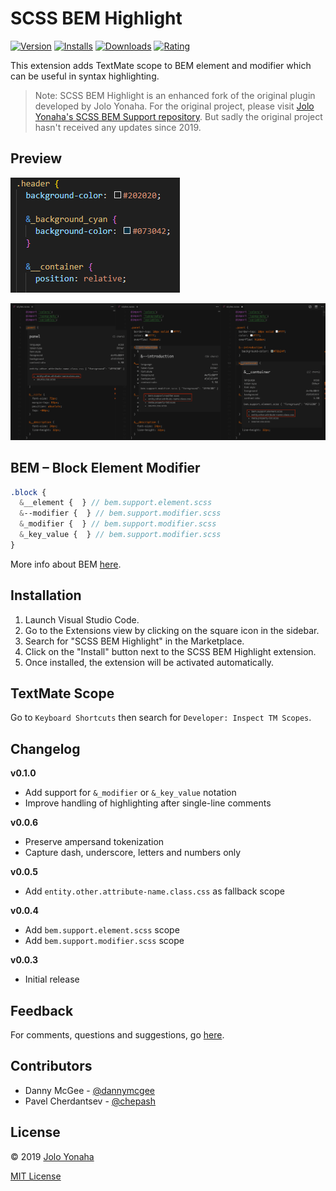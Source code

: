 # SCSS BEM Highlight

[![Version](https://img.shields.io/visual-studio-marketplace/v/PavelCherdantsev.scss-bem-highlight.svg)](https://marketplace.visualstudio.com/items?itemName=PavelCherdantsev.scss-bem-highlight)
[![Installs](https://img.shields.io/visual-studio-marketplace/i/PavelCherdantsev.scss-bem-highlight.svg)](https://marketplace.visualstudio.com/items?itemName=PavelCherdantsev.scss-bem-highlight)
[![Downloads](https://img.shields.io/visual-studio-marketplace/d/PavelCherdantsev.scss-bem-highlight.svg)](https://marketplace.visualstudio.com/items?itemName=PavelCherdantsev.scss-bem-highlight)
[![Rating](https://img.shields.io/visual-studio-marketplace/r/PavelCherdantsev.scss-bem-highlight.svg)](https://marketplace.visualstudio.com/items?itemName=PavelCherdantsev.scss-bem-highlight)


This extension adds TextMate scope to BEM element and modifier which can be useful in syntax highlighting.

> Note: SCSS BEM Highlight is an enhanced fork of the original plugin developed by Jolo Yonaha. For the original project, please visit [Jolo Yonaha's SCSS BEM Support repository](https://github.com/joloyonaha/scss-bem-support). But sadly the original project hasn't received any updates since 2019.

## Preview

![screenshot](https://raw.githubusercontent.com/chepash/scss-bem-support/main/assets/screenshot-v0.1.0.png)

![screenshot](https://raw.githubusercontent.com/chepash/scss-bem-support/main/assets/screenshot-v0.0.5.png)

## BEM – Block Element Modifier

```scss
.block {
  &__element {  } // bem.support.element.scss
  &--modifier {  } // bem.support.modifier.scss
  &_modifier {  } // bem.support.modifier.scss
  &_key_value {  } // bem.support.modifier.scss
}
```

More info about BEM [here](https://getbem.com/).

## Installation

1. Launch Visual Studio Code.
2. Go to the Extensions view by clicking on the square icon in the sidebar.
3. Search for "SCSS BEM Highlight" in the Marketplace.
4. Click on the "Install" button next to the SCSS BEM Highlight extension.
5. Once installed, the extension will be activated automatically.

## TextMate Scope

Go to `Keyboard Shortcuts` then search for `Developer: Inspect TM Scopes`.

## Changelog

**v0.1.0**

- Add support for `&_modifier` or `&_key_value` notation
- Improve handling of highlighting after single-line comments

**v0.0.6**

- Preserve ampersand tokenization
- Capture dash, underscore, letters and numbers only

**v0.0.5**

- Add `entity.other.attribute-name.class.css` as fallback scope

**v0.0.4**

- Add `bem.support.element.scss` scope
- Add `bem.support.modifier.scss` scope

**v0.0.3**

- Initial release

## Feedback

For comments, questions and suggestions, go [here](https://github.com/chepash/scss-bem-support/issues).

## Contributors

- Danny McGee - [@dannymcgee](https://github.com/dannymcgee)
- Pavel Cherdantsev - [@chepash](https://github.com/chepash)

## License

© 2019 [Jolo Yonaha](https://github.com/joloyonaha)

[MIT License](https://github.com/chepash/scss-bem-support/blob/main/LICENSE)
